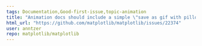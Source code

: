 ```yaml
---
tags: Documentation,Good-first-issue,topic-animation
title: "Animation docs should include a simple \"save as gif with pillow\" example"
html_url: "https://github.com/matplotlib/matplotlib/issues/22374"
user: anntzer
repo: matplotlib/matplotlib
---
```


